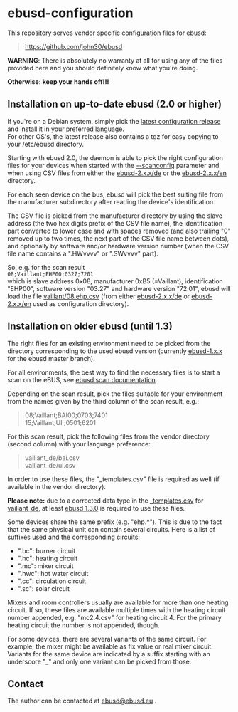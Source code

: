 ebusd-configuration
===================

This repository serves vendor specific configuration files for ebusd:

> https://github.com/john30/ebusd


**WARNING**: There is absolutely no warranty at all for using any of the files
provided here and you should definitely know what you're doing.

**Otherwise: keep your hands off!!!**


Installation on up-to-date ebusd (2.0 or higher)
------------------------------------------------

If you're on a Debian system, simply pick the [latest configuration release](https://github.com/john30/ebusd-configuration/releases) and install it in your preferred language.  
For other OS's, the latest release also contains a tgz for easy copying to your /etc/ebusd directory.

Starting with ebusd 2.0, the daemon is able to pick the right configuration files for your devices when started with the [--scanconfig](https://github.com/john30/ebusd/wiki/2.-Run#message-configuration-options) parameter and when using CSV files from either the [ebusd-2.x.x/de](https://github.com/john30/ebusd-configuration/tree/master/ebusd-2.x.x/de) or the [ebusd-2.x.x/en](https://github.com/john30/ebusd-configuration/tree/master/ebusd-2.x.x/en) directory.

For each seen device on the bus, ebusd will pick the best suiting file from the manufacturer subdirectory after reading the device's identification.

The CSV file is picked from the manufacturer directory by using the slave address (the two hex digits prefix of the CSV file name), the identification part converted to lower case and with spaces removed (and also trailing "0" removed up to two times, the next part of the CSV file name between dots), and optionally by software and/or hardware version number (when the CSV file name contains a ".HWvvvv" or ".SWvvvv" part).

So, e.g. for the scan result  
`08;Vaillant;EHP00;0327;7201`  
which is slave address 0x08, manufacturer 0xB5 (=Vaillant), identification "EHP00", software version "03.27" and hardware version "72.01", ebusd will load the file [vaillant/08.ehp.csv](https://github.com/john30/ebusd-configuration/blob/master/ebusd-2.x.x/de/vaillant/08.ehp.csv) (from either [ebusd-2.x.x/de](https://github.com/john30/ebusd-configuration/tree/master/ebusd-2.x.x/de) or [ebusd-2.x.x/en](https://github.com/john30/ebusd-configuration/tree/master/ebusd-2.x.x/en) used as configuration directory).


Installation on older ebusd (until 1.3)
------------------------------------------------

The right files for an existing environment need to be picked from the
directory corresponding to the used ebusd version (currently [ebusd-1.x.x](https://github.com/john30/ebusd-configuration/tree/master/ebusd-1.x.x) for
the ebusd master branch).

For all environments, the best way to find the necessary files is to start a
scan on the eBUS, see [ebusd scan documentation](https://github.com/john30/ebusd/wiki/3.-Commands#scan).

Depending on the scan result, pick the files suitable for your environment
from the names given by the third column of the scan result, e.g.:

> 08;Vaillant;BAI00;0703;7401  
> 15;Vaillant;UI   ;0501;6201  

For this scan result, pick the following files from the vendor directory
(second column) with your language preference:

> vaillant_de/bai.csv  
> vaillant_de/ui.csv  

In order to use these files, the "_templates.csv" file is required as well
(if available in the vendor directory). 

**Please note:** due to a corrected data type in the [_templates.csv](https://github.com/john30/ebusd-configuration/blob/master/ebusd-1.x.x/vaillant_de/_templates.csv) for [vaillant_de](https://github.com/john30/ebusd-configuration/tree/master/ebusd-1.x.x/vaillant_de), at least [ebusd 1.3.0](https://github.com/john30/ebusd/tree/v1.3.0) is required to use these files.

Some devices share the same prefix (e.g. "ehp.*"). This is due to the fact
that the same physical unit can contain several circuits. Here is a list of
suffixes used and the corresponding circuits:

* ".bc": burner circuit
* ".hc": heating circuit
* ".mc": mixer circuit
* ".hwc": hot water circuit
* ".cc": circulation circuit
* ".sc": solar circuit

Mixers and room controllers  usually are available for more than one heating
circuit. If so, these files are available multiple times with the heating
circuit number appended, e.g. "mc2.4.csv" for heating circuit 4. For the
primary heating circuit the number is not appended, though.

For some devices, there are several variants of the same circuit. For
example, the mixer might be available as fix value or real mixer circuit.
Variants for the same device are indicated by a suffix starting with an
underscore "_" and only one variant can be picked from those.


Contact
-------

The author can be contacted at ebusd@ebusd.eu .
